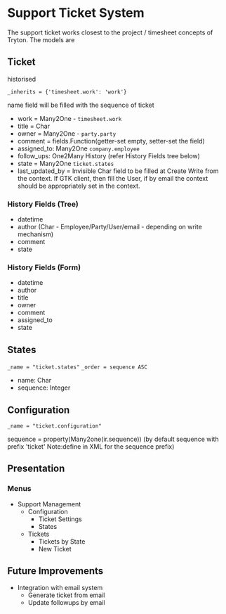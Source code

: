 # Support Ticket System #

The support ticket works closest to the project / timesheet concepts of Tryton.
The models are

## Ticket ##

historised

`_inherits = {'timesheet.work': 'work'}`

name field will be filled with the sequence of ticket

  * work = Many2One - `timesheet.work`
  * title = Char
  * owner = Many2One - `party.party`
  * comment = fields.Function(getter-set empty, setter-set the field)
  * assigned\_to: Many2One `company.employee`
  * follow\_ups: One2Many History (refer History Fields tree below)
  * state = Many2One `ticket.states`
  * last\_updated\_by = Invisible Char field to be filled at Create Write from the context. If GTK client, then fill the User, if by email the context should be appropriately set in the context.

### History Fields (Tree) ###
  * datetime
  * author (Char - Employee/Party/User/email - depending on write mechanism)
  * comment
  * state

### History Fields (Form) ###
  * datetime
  * author
  * title
  * owner
  * comment
  * assigned\_to
  * state


## States ##
`_name = "ticket.states"`
`_order = sequence ASC`

  * name: Char
  * sequence: Integer

## Configuration ##
`_name = "ticket.configuration"`

sequence = property(Many2one(ir.sequence)) (by default sequence with prefix 'ticket' Note:define in XML for the sequence prefix)

## Presentation ##
### Menus ###
  * Support Management
    * Configuration
      * Ticket Settings
      * States
    * Tickets
      * Tickets by State
      * New Ticket

## Future Improvements ##

  * Integration with email system
    * Generate ticket from email
    * Update followups by email